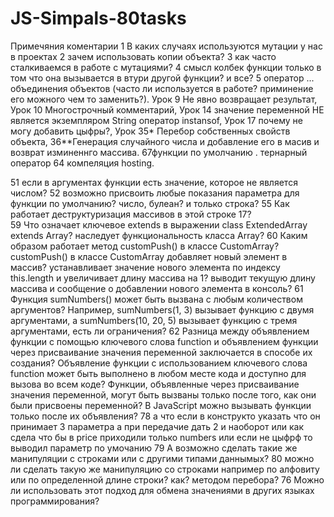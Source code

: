 # JS-Simpals-80tasks

 Примечяния коментарии 1 В каких случаях используются мутации у нас в проектах  2 зачем использовать копии объекта?  3 как часто сталкиваемся в работе с мутациями?  4  смысл колбек функции только в том что она вызывается в втури другой функции? и все? 5 оператор ... объединения объектов (часто ли используется в работе? приминение его можного чем то заменить?).                                                                                                                                           Урок 9 Не явно возвращает результат, Урок 10 Многострочный комментарий, Урок 14 значение переменной НЕ является экземпляром String оператор instansof, Урок 17 почему не могу добавить цыфры?, Урок 35* Перебор собственных свойств объекта, 36**Генерация случайного числа и добавление его в масив и возврат изминеннго массива. 67функции по умолчанию .  тернарный оператор 64 компеляция hosting. 

51 если в аргументах функции есть значение, которое не является числом?
52 возможно присвоить любые показания параметра для функции по умолчанию? число, булеан? и только строка? 
55 Как работает деструктуризация массивов в этой строке 17?  
59 Что означает ключевое extends в выражении class ExtendedArray extends Array? наследует функциональность класса Array? 
60 Каким образом работает метод customPush() в классе CustomArray?
customPush() в классе CustomArray добавляет новый элемент в массив? 
устанавливает значение нового элемента по индексу this.length и увеличивает длину массива на 1?
выводит текущую длину массива и сообщение о добавлении нового элемента в консоль?
61 Функция sumNumbers() может быть вызвана с любым количеством аргументов? Например, sumNumbers(1, 3) вызывает функцию с двумя аргументами, а sumNumbers(10, 20, 5) вызывает функцию с тремя аргументами, есть ли ограничения? 
62 Разница между объявлением функции с помощью ключевого слова function и объявлением функции через присваивание значения переменной заключается в способе их создания?
Объявление функции с использованием ключевого слова function может быть выполнено в любом месте кода и доступно для вызова во всем коде?
Функции, объявленные через присваивание значения переменной, могут быть вызваны только после того, как они были присвоены переменной?
В JavaScript можно вызывать функции только после их объявления?
78 а что если в конструкто указать что он принимает 3 параметра а при передачие дать 2 и наоборот или как сдела что бы в price приходили только numbers или если не цыфрф то выводил параметр по умочанию
79 А возможно сделать такие же манипуляции с строками или с другими типами даннымых? 
80 можно ли сделать такую же манипуляцию со строками например по алфовиту или по определенной длине строки? как? методом перебора?
76 Можно ли использовать этот подход для обмена значениями в других языках программирования?

  
